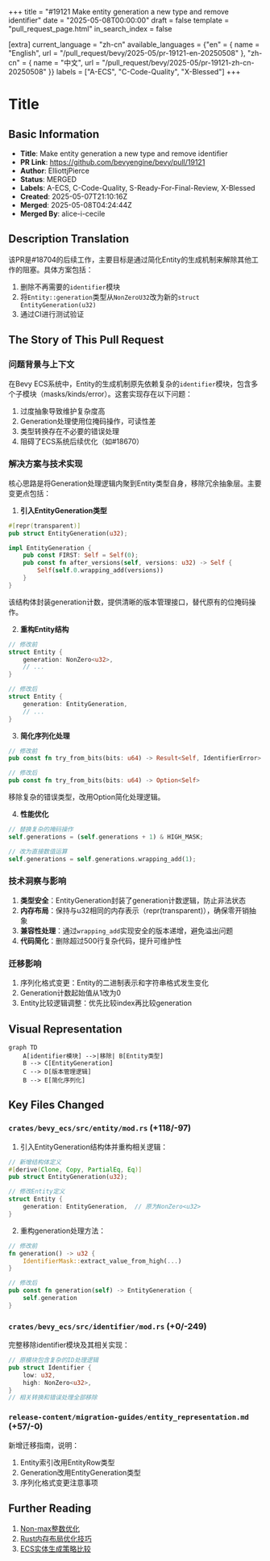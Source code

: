 +++
title = "#19121 Make entity generation a new type and remove identifier"
date = "2025-05-08T00:00:00"
draft = false
template = "pull_request_page.html"
in_search_index = false

[extra]
current_language = "zh-cn"
available_languages = {"en" = { name = "English", url = "/pull_request/bevy/2025-05/pr-19121-en-20250508" }, "zh-cn" = { name = "中文", url = "/pull_request/bevy/2025-05/pr-19121-zh-cn-20250508" }}
labels = ["A-ECS", "C-Code-Quality", "X-Blessed"]
+++

# Title

## Basic Information
- **Title**: Make entity generation a new type and remove identifier
- **PR Link**: https://github.com/bevyengine/bevy/pull/19121
- **Author**: ElliottjPierce
- **Status**: MERGED
- **Labels**: A-ECS, C-Code-Quality, S-Ready-For-Final-Review, X-Blessed
- **Created**: 2025-05-07T21:10:16Z
- **Merged**: 2025-05-08T04:24:44Z
- **Merged By**: alice-i-cecile

## Description Translation
该PR是#18704的后续工作，主要目标是通过简化Entity的生成机制来解除其他工作的阻塞。具体方案包括：
1. 删除不再需要的`identifier`模块
2. 将`Entity::generation`类型从`NonZeroU32`改为新的`struct EntityGeneration(u32)`
3. 通过CI进行测试验证

## The Story of This Pull Request

### 问题背景与上下文
在Bevy ECS系统中，Entity的生成机制原先依赖复杂的`identifier`模块，包含多个子模块（masks/kinds/error）。这套实现存在以下问题：
1. 过度抽象导致维护复杂度高
2. Generation处理使用位掩码操作，可读性差
3. 类型转换存在不必要的错误处理
4. 阻碍了ECS系统后续优化（如#18670）

### 解决方案与技术实现
核心思路是将Generation处理逻辑内聚到Entity类型自身，移除冗余抽象层。主要变更点包括：

1. **引入EntityGeneration类型**
```rust
#[repr(transparent)]
pub struct EntityGeneration(u32);

impl EntityGeneration {
    pub const FIRST: Self = Self(0);
    pub const fn after_versions(self, versions: u32) -> Self {
        Self(self.0.wrapping_add(versions))
    }
}
```
该结构体封装generation计数，提供清晰的版本管理接口，替代原有的位掩码操作。

2. **重构Entity结构**
```rust
// 修改前
struct Entity {
    generation: NonZero<u32>,
    // ...
}

// 修改后
struct Entity {
    generation: EntityGeneration,
    // ...
}
```

3. **简化序列化处理**
```rust
// 修改前
pub const fn try_from_bits(bits: u64) -> Result<Self, IdentifierError>

// 修改后
pub const fn try_from_bits(bits: u64) -> Option<Self>
```
移除复杂的错误类型，改用Option简化处理逻辑。

4. **性能优化**
```rust
// 替换复杂的掩码操作
self.generations = (self.generations + 1) & HIGH_MASK;

// 改为直接数值运算
self.generations = self.generations.wrapping_add(1);
```

### 技术洞察与影响
1. **类型安全**：EntityGeneration封装了generation计数逻辑，防止非法状态
2. **内存布局**：保持与u32相同的内存表示（repr(transparent)），确保零开销抽象
3. **兼容性处理**：通过`wrapping_add`实现安全的版本递增，避免溢出问题
4. **代码简化**：删除超过500行复杂代码，提升可维护性

### 迁移影响
1. 序列化格式变更：Entity的二进制表示和字符串格式发生变化
2. Generation计数起始值从1改为0
3. Entity比较逻辑调整：优先比较index再比较generation

## Visual Representation

```mermaid
graph TD
    A[identifier模块] -->|移除| B[Entity类型]
    B --> C[EntityGeneration]
    C --> D[版本管理逻辑]
    B --> E[简化序列化]
```

## Key Files Changed

### `crates/bevy_ecs/src/entity/mod.rs` (+118/-97)
1. 引入EntityGeneration结构体并重构相关逻辑：
```rust
// 新增结构体定义
#[derive(Clone, Copy, PartialEq, Eq)]
pub struct EntityGeneration(u32);

// 修改Entity定义
struct Entity {
    generation: EntityGeneration,  // 原为NonZero<u32>
}
```

2. 重构generation处理方法：
```rust
// 修改前
fn generation() -> u32 {
    IdentifierMask::extract_value_from_high(...)
}

// 修改后
pub const fn generation(self) -> EntityGeneration {
    self.generation
}
```

### `crates/bevy_ecs/src/identifier/mod.rs` (+0/-249)
完整移除identifier模块及其相关实现：
```rust
// 原模块包含复杂的ID处理逻辑
pub struct Identifier {
    low: u32,
    high: NonZero<u32>,
}
// 相关转换和错误处理全部移除
```

### `release-content/migration-guides/entity_representation.md` (+57/-0)
新增迁移指南，说明：
1. Entity索引改用EntityRow类型
2. Generation改用EntityGeneration类型
3. 序列化格式变更注意事项

## Further Reading
1. [Non-max整数优化](https://doc.rust-lang.org/std/num/struct.NonZeroU32.html)
2. [Rust内存布局优化技巧](https://rust-lang.github.io/unsafe-code-guidelines/layout.html)
3. [ECS实体生成策略比较](https://github.com/SanderMertens/ecs-faq#entity-component-system-architecture)